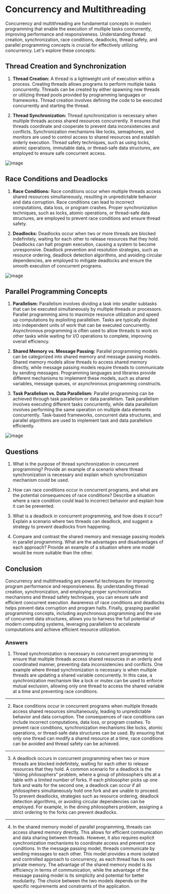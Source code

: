 # Concurrency and Multithreading

Concurrency and multithreading are fundamental concepts in modern programming that enable the execution of multiple tasks concurrently, improving performance and responsiveness. Understanding thread creation, synchronization, race conditions, deadlocks, thread safety, and parallel programming concepts is crucial for effectively utilizing concurrency. Let's explore these concepts:

## Thread Creation and Synchronization

1. **Thread Creation:** A thread is a lightweight unit of execution within a process. Creating threads allows programs to perform multiple tasks concurrently. Threads can be created by either spawning new threads or utilizing thread pools provided by programming languages or frameworks. Thread creation involves defining the code to be executed concurrently and starting the thread.

2. **Thread Synchronization:** Thread synchronization is necessary when multiple threads access shared resources concurrently. It ensures that threads coordinate and cooperate to prevent data inconsistencies and conflicts. Synchronization mechanisms like locks, semaphores, and monitors are used to control access to shared resources and establish orderly execution. Thread safety techniques, such as using locks, atomic operations, immutable data, or thread-safe data structures, are employed to ensure safe concurrent access.

![image](/thread-creation.jpg)

## Race Conditions and Deadlocks

1. **Race Conditions:** Race conditions occur when multiple threads access shared resources simultaneously, resulting in unpredictable behavior and data corruption. Race conditions can lead to incorrect computations, data loss, or program crashes. Proper synchronization techniques, such as locks, atomic operations, or thread-safe data structures, are employed to prevent race conditions and ensure thread safety.

2. **Deadlocks:** Deadlocks occur when two or more threads are blocked indefinitely, waiting for each other to release resources that they hold. Deadlocks can halt program execution, causing a system to become unresponsive. Deadlock prevention and resolution strategies, such as resource ordering, deadlock detection algorithms, and avoiding circular dependencies, are employed to mitigate deadlocks and ensure the smooth execution of concurrent programs.

![image](/deadlock.png)

## Parallel Programming Concepts

1. **Parallelism:** Parallelism involves dividing a task into smaller subtasks that can be executed simultaneously by multiple threads or processors. Parallel programming aims to maximize resource utilization and speed up computations by exploiting parallelism. Tasks are typically divided into independent units of work that can be executed concurrently. Asynchronous programming is often used to allow threads to work on other tasks while waiting for I/O operations to complete, improving overall efficiency.

2. **Shared Memory vs. Message Passing:** Parallel programming models can be categorized into shared memory and message passing models. Shared memory models allow threads to access shared memory directly, while message passing models require threads to communicate by sending messages. Programming languages and libraries provide different mechanisms to implement these models, such as shared variables, message queues, or asynchronous programming constructs.

3. **Task Parallelism vs. Data Parallelism:** Parallel programming can be achieved through task parallelism or data parallelism. Task parallelism involves executing different tasks concurrently, while data parallelism involves performing the same operation on multiple data elements concurrently. Task-based frameworks, concurrent data structures, and parallel algorithms are used to implement task and data parallelism efficiently.

![image](/parallelism-vs-concurrency.png)

## Questions

1. What is the purpose of thread synchronization in concurrent programming? Provide an example of a scenario where thread synchronization is necessary and explain which synchronization mechanism could be used.

2. How can race conditions occur in concurrent programs, and what are the potential consequences of race conditions? Describe a situation where a race condition could lead to incorrect behavior and explain how it can be prevented.

3. What is a deadlock in concurrent programming, and how does it occur? Explain a scenario where two threads can deadlock, and suggest a strategy to prevent deadlocks from happening.

4. Compare and contrast the shared memory and message passing models in parallel programming. What are the advantages and disadvantages of each approach? Provide an example of a situation where one model would be more suitable than the other.

## Conclusion

Concurrency and multithreading are powerful techniques for improving program performance and responsiveness. By understanding thread creation, synchronization, and employing proper synchronization mechanisms and thread safety techniques, you can ensure safe and efficient concurrent execution. Awareness of race conditions and deadlocks helps prevent data corruption and program halts. Finally, grasping parallel programming concepts, including asynchronous programming and the use of concurrent data structures, allows you to harness the full potential of modern computing systems, leveraging parallelism to accelerate computations and achieve efficient resource utilization.

### Answers

1. Thread synchronization is necessary in concurrent programming to ensure that multiple threads access shared resources in an orderly and coordinated manner, preventing data inconsistencies and conflicts. One example where thread synchronization is necessary is when multiple threads are updating a shared variable concurrently. In this case, a synchronization mechanism like a lock or mutex can be used to enforce mutual exclusion, allowing only one thread to access the shared variable at a time and preventing race conditions.

---

2. Race conditions occur in concurrent programs when multiple threads access shared resources simultaneously, leading to unpredictable behavior and data corruption. The consequences of race conditions can include incorrect computations, data loss, or program crashes. To prevent race conditions, synchronization mechanisms like locks, atomic operations, or thread-safe data structures can be used. By ensuring that only one thread can modify a shared resource at a time, race conditions can be avoided and thread safety can be achieved.

---

3. A deadlock occurs in concurrent programming when two or more threads are blocked indefinitely, waiting for each other to release resources that they hold. A common scenario for a deadlock is the "dining philosophers" problem, where a group of philosophers sits at a table with a limited number of forks. If each philosopher picks up one fork and waits for the second one, a deadlock can occur if all philosophers simultaneously hold one fork and are unable to proceed. To prevent deadlocks, strategies such as resource ordering, deadlock detection algorithms, or avoiding circular dependencies can be employed. For example, in the dining philosophers problem, assigning a strict ordering to the forks can prevent deadlocks.

---

4. In the shared memory model of parallel programming, threads can access shared memory directly. This allows for efficient communication and data sharing between threads. However, it also requires explicit synchronization mechanisms to coordinate access and prevent race conditions. In the message passing model, threads communicate by sending messages to each other. This model provides a more isolated and controlled approach to concurrency, as each thread has its own private memory. The advantage of the shared memory model is its efficiency in terms of communication, while the advantage of the message passing model is its simplicity and potential for better modularity. The choice between the two models depends on the specific requirements and constraints of the application.
